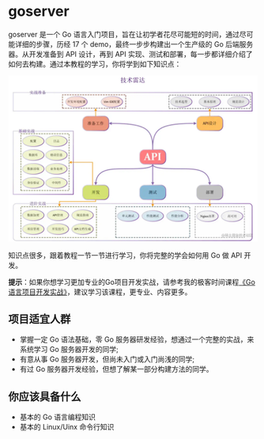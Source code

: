 # goserver

goserver 是一个 Go 语言入门项目，旨在让初学者花尽可能短的时间，通过尽可能详细的步骤，历经 17 个 demo，最终一步步构建出一个生产级的 Go 后端服务器。从开发准备到 API 设计，再到 API 实现、测试和部署，每一步都详细介绍了如何去构建。通过本教程的学习，你将学到如下知识点：

![技术雷达](./docs/技术雷达.png)

知识点很多，跟着教程一节一节进行学习，你将完整的学会如何用 Go 做 API 开发。

**提示**：如果你想学习更加专业的Go项目开发实战，请参考我的极客时间课程[《Go 语言项目开发实战》](https://time.geekbang.org/column/intro/100079601)，建议学习该课程，更专业、内容更多。

## 项目适宜人群

- 掌握一定 Go 语法基础，零 Go 服务器研发经验，想通过一个完整的实战，来系统学习 Go 服务器开发的同学;
- 有意从事 Go 服务器开发，但尚未入门或入门尚浅的同学;
- 有过 Go 服务器开发经验，但想了解某一部分构建方法的同学。


## 你应该具备什么

- 基本的 Go 语言编程知识
- 基本的 Linux/Uinx 命令行知识
